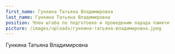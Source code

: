 ```yaml
---
first_name: Гункина Татьяна Владимировна
last_name: Гункина Татьяна Владимировна
position: Член штаба по подготовке и проведению парада памяти
picture: /images/uploads/гункина-татьяна-владимировна.jpeg
---
```

Гункина Татьяна Владимировна